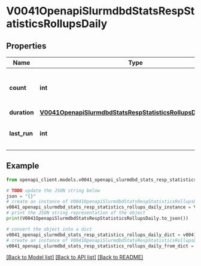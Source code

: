 # V0041OpenapiSlurmdbdStatsRespStatisticsRollupsDaily


## Properties

Name | Type | Description | Notes
------------ | ------------- | ------------- | -------------
**count** | **int** | Number of daily rollups since last_run | [optional] 
**duration** | [**V0041OpenapiSlurmdbdStatsRespStatisticsRollupsDailyDuration**](V0041OpenapiSlurmdbdStatsRespStatisticsRollupsDailyDuration.md) |  | [optional] 
**last_run** | **int** | Last time daily rollup ran (UNIX timestamp) | [optional] 

## Example

```python
from openapi_client.models.v0041_openapi_slurmdbd_stats_resp_statistics_rollups_daily import V0041OpenapiSlurmdbdStatsRespStatisticsRollupsDaily

# TODO update the JSON string below
json = "{}"
# create an instance of V0041OpenapiSlurmdbdStatsRespStatisticsRollupsDaily from a JSON string
v0041_openapi_slurmdbd_stats_resp_statistics_rollups_daily_instance = V0041OpenapiSlurmdbdStatsRespStatisticsRollupsDaily.from_json(json)
# print the JSON string representation of the object
print(V0041OpenapiSlurmdbdStatsRespStatisticsRollupsDaily.to_json())

# convert the object into a dict
v0041_openapi_slurmdbd_stats_resp_statistics_rollups_daily_dict = v0041_openapi_slurmdbd_stats_resp_statistics_rollups_daily_instance.to_dict()
# create an instance of V0041OpenapiSlurmdbdStatsRespStatisticsRollupsDaily from a dict
v0041_openapi_slurmdbd_stats_resp_statistics_rollups_daily_from_dict = V0041OpenapiSlurmdbdStatsRespStatisticsRollupsDaily.from_dict(v0041_openapi_slurmdbd_stats_resp_statistics_rollups_daily_dict)
```
[[Back to Model list]](../README.md#documentation-for-models) [[Back to API list]](../README.md#documentation-for-api-endpoints) [[Back to README]](../README.md)


